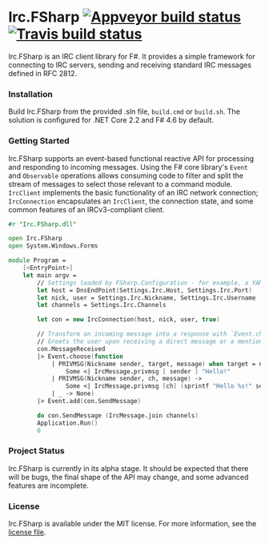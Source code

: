 # Irc.FSharp [![Appveyor build status](https://ci.appveyor.com/api/projects/status/phblrb0ix2g1kowr?svg=true)](https://ci.appveyor.com/project/cagyirey/irc-fsharp) [![Travis build status](https://travis-ci.org/cagyirey/Irc.FSharp.svg?branch=master)](https://travis-ci.org/cagyirey/Irc.FSharp)

Irc.FSharp is an IRC client library for F#. It provides a simple framework for connecting to IRC servers, sending and receiving standard IRC messages defined in RFC 2812.

### Installation

Build Irc.FSharp from the provided .sln file, `build.cmd` or `build.sh`. The solution is configured for .NET Core 2.2 and F# 4.6 by default.

### Getting Started

Irc.FSharp supports an event-based functional reactive API for processing and responding to incoming messages. Using the F# core library's `Event` and `Observable` operations allows consuming code to filter and split the stream of messages to select those relevant to a command module. `IrcClient` implements the basic functionality of an IRC network connection; `IrcConnection` encapsulates an `IrcClient`, the connection state, and some common features of an IRCv3-compliant client.

```fsharp
#r "Irc.FSharp.dll"

open Irc.FSharp
open System.Windows.Forms

module Program = 
    [<EntryPoint>]
    let main argv =
        // Settings loaded by FSharp.Configuration - for example, a YAML or XML config file
        let host = DnsEndPoint(Settings.Irc.Host, Settings.Irc.Port)
        let nick, user = Settings.Irc.Nickname, Settings.Irc.Username
        let channels = Settings.Irc.Channels

        let con = new IrcConnection(host, nick, user, true)

        // Transform an incoming message into a response with `Event.choose`, then send it
        // Greets the user upon receiving a direct message or a mention in a channel
        con.MessageReceived
        |> Event.choose(function
            | PRIVMSG(Nickname sender, target, message) when target = nick -> 
                Some <| IrcMessage.privmsg [ sender ] "Hello!"
            | PRIVMSG(Nickname sender, ch, message) -> 
                Some <| IrcMessage.privmsg [ch] (sprintf "Hello %s!" sender)
            | _ -> None)
        |> Event.add(con.SendMessage)

        do con.SendMessage (IrcMessage.join channels)
        Application.Run()
        0
```

### Project Status

Irc.FSharp is currently in its alpha stage. It should be expected that there will be bugs, the final shape of the API may change, and some advanced features are incomplete.

### License

Irc.FSharp is available under the MIT license. For more information, see the [license file](https://github.com/cagyirey/Irc.FSharp/blob/master/LICENSE.md).
